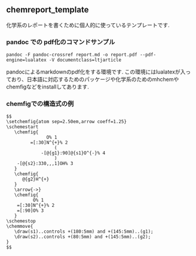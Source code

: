 ## chemreport_template  

化学系のレポートを書くために個人的に使っているテンプレートです.

### pandoc での pdf化のコマンドサンプル

```
pandoc -F pandoc-crossref report.md -o report.pdf --pdf-engine=lualatex -V documentclass=ltjarticle
```

pandocによるmarkdownのpdf化をする環境です. この環境にはlualatexが入っており、日本語に対応するためのパッケージや化学系のためのmhchemやchemfigなどをinstallしてあります.  

### chemfigでの構造式の例
```
$$
\setchemfig{atom sep=2.50em,arrow coeff=1.25}
\schemestart
   \chemfig{
               O% 1
         =[:30]N^{+}% 2
                  (
             -[@{g1}:90]@{s1}O^{-}% 4
                  )
    -[@{s2}:330,,,1]OH% 3
   }
   \chemfig{
      @{g2}H^{+}
   }
   \arrow{->}
   \chemfig{
          O% 1
    =[:30]N^{+}% 2
    =[:90]O% 3
   }
\schemestop
\chemmove{
   \draw(s1)..controls +(180:5mm) and +(145:5mm)..(g1);
   \draw(s2)..controls +(80:5mm) and +(145:5mm)..(g2);
}
$$
```